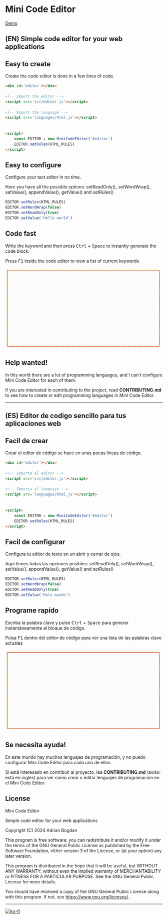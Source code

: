 # Mini Code Editor

<a href="https://adrbog.github.io/MiniCodeEditor/" target="_blank">Demo</a>

## (EN) Simple code editor for your web applications

## Easy to create

Create the code editor is done in a few lines of code.

```html
<div id='editor'></div>

<!-- Import the editor -->
<script src='src/editor.js'></script>

<!-- Import the language -->
<script src='languages/html.js'></script>


<script>
	const EDITOR = new MiniCodeEditor('#editor')
	EDITOR.setRules(HTML_RULES)
</script>
```


## Easy to configure

Configure your text editor in no time.

Here you have all the possible options: setReadOnly(), setWordWrap(), setValue(), appendValue(), getValue() and setRules()

```js
EDITOR.setRules(HTML_RULES)
EDITOR.setWordWrap(false)
EDITOR.setReadOnly(true)
EDITOR.setValue('Hello world')
```

## Code fast

Write the keyword and then press <kbd>Ctrl</kbd> + <kbd>Space</kbd> to instantly generate the code block.


Press <kbd>F1</kbd> inside the code editor to view a list of current keywords


<img width="500px" src="res/1.gif">

## Help wanted!

In this world there are a lot of programming languages, and I can't configure Mini Code Editor for each of them.

If you are interested in contributing to the project, read **CONTRIBUTING.md** to see how to create or edit programming languages in Mini Code Editor.

<hr>

## (ES) Editor de codigo sencillo para tus aplicaciones web

## Facil de crear

Crear el editor de código se hace en unas pocas líneas de código.

```html
<div id='editor'></div>

<!-- Importa el editor -->
<script src='src/editor.js'></script>

<!-- Importa el lenguaje -->
<script src='languages/html.js'></script>


<script>
	const EDITOR = new MiniCodeEditor('#editor')
	EDITOR.setRules(HTML_RULES)
</script>
```


## Facil de configurar

Configura tu editor de texto en un abrir y cerrar de ojos.

Aquí tienes todas las opciones posibles: setReadOnly(), setWordWrap(), setValue(), appendValue(), getValue() and setRules()

```js
EDITOR.setRules(HTML_RULES)
EDITOR.setWordWrap(false)
EDITOR.setReadOnly(true)
EDITOR.setValue('Hola mundo')
```

## Programe rapido

Escriba la palabra clave y pulse <kbd>Ctrl</kbd> + <kbd>Space</kbd> para generar instantáneamente el bloque de código.


Pulsa <kbd>F1</kbd> dentro del editor de código para ver una lista de las palabras clave actuales


<img width="500px" src="res/1.gif">

## Se necesita ayuda!

En este mundo hay muchos lenguajes de programación, y no puedo configurar Mini Code Editor para cada uno de ellos.

Si está interesado en contribuir al proyecto, lea **CONTRIBUTING.md** (aviso: está en ingles) para ver cómo crear o editar lenguajes de programación en el Mini Code Editor.

## License

Mini Code Editor

Simple code editor for your web applications

Copyright (C) 2024 Adrian Bogdan

This program is free software: you can redistribute it and/or modify
it under the terms of the GNU General Public License as published by
the Free Software Foundation, either version 3 of the License, or
(at your option) any later version.

This program is distributed in the hope that it will be useful,
but WITHOUT ANY WARRANTY; without even the implied warranty of
MERCHANTABILITY or FITNESS FOR A PARTICULAR PURPOSE.  See the
GNU General Public License for more details.

You should have received a copy of the GNU General Public License
along with this program.  If not, see <https://www.gnu.org/licenses/>.

<hr>

[![ko-fi](https://ko-fi.com/img/githubbutton_sm.svg)](https://ko-fi.com/adrbog)
